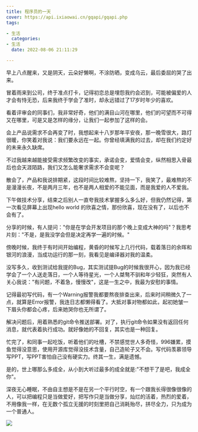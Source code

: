 ```yaml
---
title: 程序员的一天
cover: https://api.ixiaowai.cn/gqapi/gqapi.php
tags:

- 生活
  categories:
- 生活
  date: 2022-08-06 21:11:29

---
```


早上八点醒来，又是阴天，云朵好懒啊，不涂防晒，变成乌云，最后委屈的哭了出来。

冒着雨来到公司，终于准点打卡，记得初恋总是埋怨我约会迟到，可能被偏爱的人才会有恃无恐，后来我终于学会了准时，却永远错过了17岁时年少的喜欢。

看着评审会的同事们，我非常好奇，他们的满目山河在哪里，他们的可望而不可得又在哪里，可是又是怎样的缘分，让我们一起参加了这样的会。

会上产品说需求不会再变了时，我想起来十八岁那年平安夜，那一晚雪很大，路灯很暖，你笑着对我说：我们要永远在一起。你曾经填满我的过去，却在我们约定好的未来永久缺席。

不过我越来越能接受需求频繁改变的事实，承诺会变，爱情会变，纵然相思入骨最后也会天涯陌路，我们又怎么能奢求需求不会变呢？

散会了，产品和我说排期紧，这段时间比较难熬，坚持一下，我笑了，最难熬的不是漫漫长夜，不是两月三年，也不是两人相爱的不能见面，而是我爱的人不爱我。

下午做技术分享，结束之后别人一直夸我技术掌握多么多么好，但我仍然记得，第一次看见屏幕上出现hello world 的欣喜之情，那份欣喜，现在没有了，以后也不会有了。

分享的时候，有人提问："你是在学会开发项目的那个晚上变成大神的吗"？我思考片刻："不是，是我没学会但是决定再学一遍的时候。"

傍晚时候，我终于有时间开始编程，黄昏的时候写上几行代码，载着落日的余晖和银河的浪漫，当成功运行的那一刻，我看见是编译器对我的温柔。

没写多久，收到测试给我提的Bug，其实测试提Bug的时候我很开心，因为我已经学会了一个人送走落日，一个人等待星光，一个人桀骜不驯和年少轻狂，突然有人关心我说："有问题，不着急，慢慢改"，这是一生之中，我最为安慰的事情。

记得最初写代码，有一个Warning报警我都要熬夜排查出来，后来时间稍微久了一点，就算是Error报警，我连日志都懒得看了。大抵对事对物都如此，起初她皱一下眉头你都会心疼，后来她哭你也无所谓了。

解决问题后，用着熟悉的git命令推送部署。对了，执行git命令如果没有返回任何消息，就代表着执行成功。就好像她的不回复，其实也是一种回复。

忙完了，和同事一起吃饭，听着他们的吐槽，不禁感觉世人多奇怪，996嫌累，摸鱼觉得没意思，使用开源库觉得没技术含量，自己造轮子又不会。写代码羡慕领导写PPT，写PPT害怕自己没有硬实力。终其一生，满是遗憾。

是的，世上哪那么多成全，从小到大听过最多的成全就是:"不想干了是吧，我成全你"。

深夜无心睡眠，不由自主想是不是在另一个平行时空，有一个跟我长得很像很像的人，可以把编程只是当做爱好，把写作只是当做分享，灿烂的活着，热烈的爱着，不用像我一样，在无数个孤立无援的时刻里把自己消耗殆尽，拼尽全力，只为成为一个普通人。

![](https://images-1301128659.cos.ap-beijing.myqcloud.com/IMG_20220325_222803.jpg)